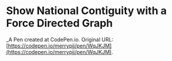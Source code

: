 # Show National Contiguity with a Force Directed Graph
 _A Pen created at CodePen.io. Original URL: [https://codepen.io/merrypjj/pen/WqJKJM](https://codepen.io/merrypjj/pen/WqJKJM).

 